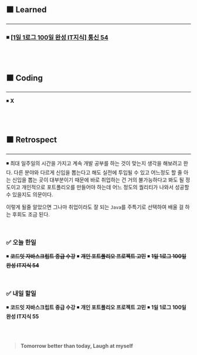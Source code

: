 ## ⬛ Learned

---

### ◾ [[1일 1로그 100일 완성 IT지식] 통신 54](https://velog.io/@lilclown/1%EC%9D%BC-1%EB%A1%9C%EA%B7%B8-100%EC%9D%BC-%EC%99%84%EC%84%B1-IT%EC%A7%80%EC%8B%9D-%ED%86%B5%EC%8B%A0-54)

<br><br>

## ⬛ Coding

---

◾ **X**

<br><br>

## ⬛ Retrospect

---

◾ 최대 일주일의 시간을 가지고 계속 개발 공부를 하는 것이 맞는지 생각을 해보려고 한다. 다른 분야와 다르게 신입을 뽑는다고 해도 실전에 투입될 수 있고 어느정도 할 줄 아는 신입을 뽑는 곳이 대부분이기 때문에 바로 취업하는 건 거의 불가능하다고 봐도 될 정도이고 개인적으로 포트폴리오를 만들어야 하는데 어느 정도의 퀄리티가 나와서 성공할 수 있을지도 의문이다.

이렇게 될줄 알았으면 그나마 취업이라도 잘 되는 `Java`를 주특기로 선택하여 배울 걸 하는 후회도 조금 된다.

<br>

### ✅ 오늘 한일

◾ ~~**코드잇 자바스크립트 중급 수강**~~
◾ ~~**개인 포트폴리오 프로젝트 고민**~~
◾ ~~**1일 1로그 100일 완성 IT지식 54**~~

<br>

### ✅ 내일 할일

◾ **코드잇 자바스크립트 중급 수강**
◾ **개인 포트폴리오 프로젝트 고민**
◾ **1일 1로그 100일 완성 IT지식 55**

<br><br>

> **Tomorrow better than today, Laugh at myself**
